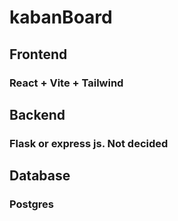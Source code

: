 # kabanBoard

## Frontend
### React + Vite + Tailwind

## Backend
### Flask or express js. Not decided

## Database
### Postgres